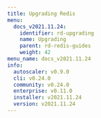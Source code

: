 ```yaml
---
title: Upgrading Redis
menu:
  docs_v2021.11.24:
    identifier: rd-upgrading
    name: Upgrading
    parent: rd-redis-guides
    weight: 42
menu_name: docs_v2021.11.24
info:
  autoscaler: v0.9.0
  cli: v0.24.0
  community: v0.24.0
  enterprise: v0.11.0
  installer: v2021.11.24
  version: v2021.11.24
---
```


